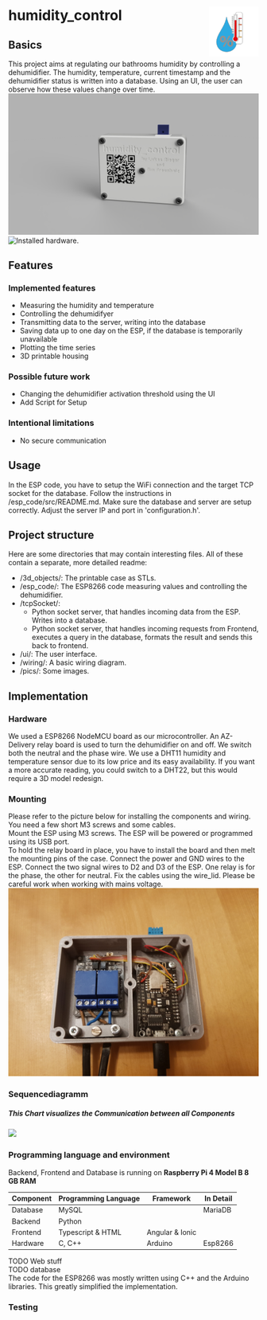 # humidity_control <img width="100" height="100" align="right" src="./pics/logo.png">
## Basics
This project aims at regulating our bathrooms humidity by controlling a dehumidifier. 
The humidity, temperature, current timestamp and the dehumidifier status is written into a database.
Using an UI, the user can observe how these values change over time.  
![Rendering of the physical hardware](./pics/case_rendering.PNG "Hardware rendering.")
![Installed hardware.](./pics/ttttt.jpg "Installed hardware.")


## Features
### Implemented features
* Measuring the humidity and temperature
* Controlling the dehumidifyer
* Transmitting data to the server, writing into the database
* Saving data up to one day on the ESP, if the database is temporarily unavailable
* Plotting the time series
* 3D printable housing
### Possible future work
* Changing the dehumidifier activation threshold using the UI
* Add Script for Setup
### Intentional limitations
* No secure communication


## Usage
In the ESP code, you have to setup the WiFi connection and the target TCP socket for the database. Follow the instructions in /esp_code/src/README.md.
Make sure the database and server are setup correctly. Adjust the server IP and port in 'configuration.h'.


## Project structure
Here are some directories that may contain interesting files. All of these contain a separate, more detailed readme:
* /3d_objects/: The printable case as STLs.
* /esp_code/: The ESP8266 code measuring values and controlling the dehumidifier.
* /tcpSocket/:
    - Python socket server, that handles incoming data from the ESP. Writes into a database.
    - Python socket server, that handles incoming requests from Frontend, executes a query in the database, formats the result and sends this back to frontend.
* /ui/: The user interface.
* /wiring/: A basic wiring diagram.
* /pics/: Some images.


## Implementation
### Hardware
We used a ESP8266 NodeMCU board as our microcontroller. An AZ-Delivery relay board is used to turn the dehumidifier on and off. We switch both the neutral and the phase wire. We use a DHT11 humidity and temperature sensor due to its low price and its easy availability. If you want a more accurate reading, you could switch to a DHT22, but this would require a 3D model redesign.  

### Mounting
Please refer to the picture below for installing the components and wiring. You need a few short M3 screws and some cables.  
Mount the ESP using M3 screws. The ESP will be powered or programmed using its USB port.  
To hold the relay board in place, you have to install the board and then melt the mounting pins of the case. Connect the power and GND wires to the ESP. Connect the two signal wires to D2 and D3 of the ESP. One relay is for the phase, the other for neutral. Fix the cables using the wire_lid. Please be careful work when working with mains voltage.  
![Installed hardware.](./pics/hum_control_open.jpg "Installed hardware.")

### Sequencediagramm

##### This Chart visualizes the Communication between all Components

[![](https://mermaid.ink/img/pako:eNqVU7FuwjAQ_RXLU1CTH_DA0NKqSO0A6VRlucaXEDW2g30eIsS_1w4JFASo9WD57t57d8-Jd7w0ErngDrcedYmLBmoLqtAsrFevGtlQn-WonbHZfP5wkRLMIsjDOYnHqZ7M0qH0gapDC-QtJrPZTdlHKL9RS8Fc2BWCC3i5AIKEGoWOQHUp24y8lNFJNbZpoR-lR50oGdlf4FCwRju0FOOlJpO4INZiDEfShMwCLTtN4ssSnat82_ZsOUigvGmAXbmYMFZOYUj3tAFdo0z-6H99Yv62_1-fA_6PNq-5fLFG09jkCK9xaJDcmyNfva082j6523gbIWt0vqVLtYibugtWGauAwlirc8aBc9inxVOuMMAbGf7pXawVnDaosOAiHCVWENgFL_Q-QMGTyXtdckHWY8p9J4GmJ3CefA4fzFguKmhdSHagP41RxxiH8vvhLZVGV03N9z_XXyYm?type=png)](https://mermaid.live/edit#pako:eNqVU7FuwjAQ_RXLU1CTH_DA0NKqSO0A6VRlucaXEDW2g30eIsS_1w4JFASo9WD57t57d8-Jd7w0ErngDrcedYmLBmoLqtAsrFevGtlQn-WonbHZfP5wkRLMIsjDOYnHqZ7M0qH0gapDC-QtJrPZTdlHKL9RS8Fc2BWCC3i5AIKEGoWOQHUp24y8lNFJNbZpoR-lR50oGdlf4FCwRju0FOOlJpO4INZiDEfShMwCLTtN4ssSnat82_ZsOUigvGmAXbmYMFZOYUj3tAFdo0z-6H99Yv62_1-fA_6PNq-5fLFG09jkCK9xaJDcmyNfva082j6523gbIWt0vqVLtYibugtWGauAwlirc8aBc9inxVOuMMAbGf7pXawVnDaosOAiHCVWENgFL_Q-QMGTyXtdckHWY8p9J4GmJ3CefA4fzFguKmhdSHagP41RxxiH8vvhLZVGV03N9z_XXyYm)

### Programming language and environment

Backend, Frontend and Database is running on
**Raspberry Pi 4 Model B 8 GB RAM**

| Component | Programming Language | Framework | In Detail 
| --- | ----------- | --------- | ------- |
| Database | MySQL | |MariaDB
| Backend | Python
| Frontend | Typescript & HTML | Angular & Ionic
| Hardware | C, C++ | Arduino |Esp8266

TODO Web stuff  
TODO database  
The code for the ESP8266 was mostly written using C++ and the Arduino libraries. This greatly simplified the implementation.  

### Testing
